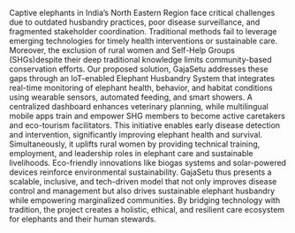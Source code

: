 Captive elephants in India’s North Eastern Region face critical challenges due to outdated husbandry practices, poor disease surveillance, and fragmented stakeholder coordination. Traditional methods fail to leverage emerging technologies for timely health interventions or sustainable care. Moreover, the exclusion of rural women and Self-Help Groups (SHGs)despite their deep traditional knowledge limits community-based conservation efforts. Our proposed solution, GajaSetu addresses these gaps through an IoT-enabled Elephant Husbandry System that integrates real-time monitoring of elephant health, behavior, and habitat conditions using wearable sensors, automated feeding, and smart showers. A centralized dashboard enhances veterinary planning, while multilingual mobile apps train and empower SHG members to become active caretakers and eco-tourism facilitators. This initiative enables early disease detection and intervention, significantly improving elephant health and survival. Simultaneously, it uplifts rural women by providing technical training, employment, and leadership roles in elephant care and sustainable livelihoods. Eco-friendly innovations like biogas systems and solar-powered devices reinforce environmental sustainability. GajaSetu thus presents a scalable, inclusive, and tech-driven model that not only improves disease control and management but also drives sustainable elephant husbandry while empowering marginalized communities. By bridging technology with tradition, the project creates a holistic, ethical, and resilient care ecosystem for elephants and their human stewards.
